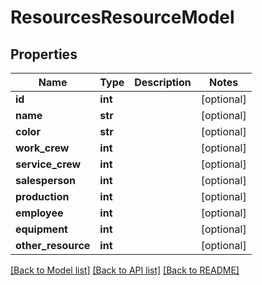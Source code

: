# ResourcesResourceModel

## Properties
Name | Type | Description | Notes
------------ | ------------- | ------------- | -------------
**id** | **int** |  | [optional] 
**name** | **str** |  | [optional] 
**color** | **str** |  | [optional] 
**work_crew** | **int** |  | [optional] 
**service_crew** | **int** |  | [optional] 
**salesperson** | **int** |  | [optional] 
**production** | **int** |  | [optional] 
**employee** | **int** |  | [optional] 
**equipment** | **int** |  | [optional] 
**other_resource** | **int** |  | [optional] 

[[Back to Model list]](../README.md#documentation-for-models) [[Back to API list]](../README.md#documentation-for-api-endpoints) [[Back to README]](../README.md)


